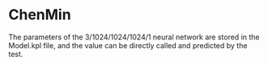 # ChenMin

The parameters of the 3/1024/1024/1024/1 neural network are stored in the Model.kpl file, and the value can be directly called and predicted by the test.
